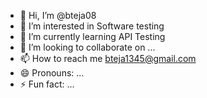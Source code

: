 - 👋 Hi, I’m @bteja08
- 👀 I’m interested in Software testing
- 🌱 I’m currently learning API Testing
- 💞️ I’m looking to collaborate on ...
- 📫 How to reach me bteja1345@gmail.com
- 😄 Pronouns: ...
- ⚡ Fun fact: ...

<!---
bteja08/bteja08 is a ✨ special ✨ repository because its `README.md` (this file) appears on your GitHub profile.
You can click the Preview link to take a look at your changes.
--->
